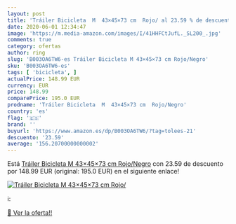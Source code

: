```yaml
---
layout: post
title: 'Tráiler Bicicleta  M  43×45×73 cm  Rojo/ al 23.59 % de descuento'
date: 2020-06-01 12:34:47
image: 'https://m.media-amazon.com/images/I/41HHFCtJufL._SL200_.jpg'
comments: true
category: ofertas
author: ring
slug: 'B003OA6TW6-es Tráiler Bicicleta M 43×45×73 cm Rojo/Negro'
sku: 'B003OA6TW6-es'
tags: [ 'bicicleta', ]
actualPrice: 148.99 EUR
currency: EUR
price: 148.99
comparePrice: 195.0 EUR
prodname: 'Tráiler Bicicleta  M  43×45×73 cm  Rojo/Negro'
country: 'es'
flag: '🇪🇸'
brand: ''
buyurl: 'https://www.amazon.es/dp/B003OA6TW6/?tag=tolees-21'
descuento: '23.59'
average: '156.20700000000002'
---
```


Está [Tráiler Bicicleta  M  43×45×73 cm  Rojo/Negro](https://www.amazon.es/dp/B003OA6TW6/?tag=tolees-21) con 23.59 de descuento por 148.99 EUR (original: 195.0 EUR) en el siguiente enlace!

[![Tráiler Bicicleta  M  43×45×73 cm  Rojo/](https://m.media-amazon.com/images/I/41HHFCtJufL._SL200_.jpg)](https://www.amazon.es/dp/B003OA6TW6/?tag=tolees-21)

ℹ️:


[🛒 Ver la oferta!!](https://www.amazon.es/dp/B003OA6TW6/?tag=tolees-21)
